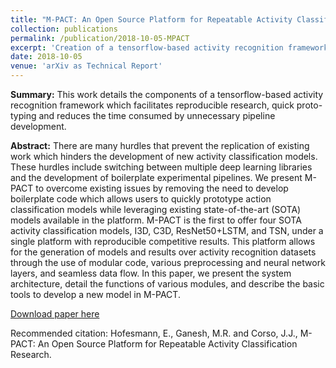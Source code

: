 ```yaml
---
title: "M-PACT: An Open Source Platform for Repeatable Activity Classification Research"
collection: publications
permalink: /publication/2018-10-05-MPACT
excerpt: 'Creation of a tensorflow-based activity recognition framework to aid reproducible research, quick proto-typing and reduce time consumed by unnecessary pipeline development'
date: 2018-10-05
venue: 'arXiv as Technical Report'
---
```

<b>Summary:</b>  This work details the components of a tensorflow-based activity recognition framework which facilitates reproducible research, quick proto-typing and reduces the time consumed by unnecessary pipeline development.

<b>Abstract:</b>  There are many hurdles that prevent the replication of existing work which hinders the development of new activity classification models. These hurdles include switching between multiple deep learning libraries and the development of boilerplate experimental pipelines. We present M-PACT to overcome existing issues by removing the need to develop boilerplate code which allows users to quickly prototype action classification models while leveraging existing state-of-the-art (SOTA) models available in the platform. M-PACT is the first to offer four SOTA activity classification models, I3D, C3D, ResNet50+LSTM, and TSN, under a single platform with reproducible competitive results. This platform allows for the generation of models and results over activity recognition datasets through the use of modular code, various preprocessing and neural network layers, and seamless data flow. In this paper, we present the system architecture, detail the functions of various modules, and describe the basic tools to develop a new model in M-PACT. 

[Download paper here](https://arxiv.org/pdf/1804.05879.pdf)

Recommended citation: Hofesmann, E., Ganesh, M.R. and Corso, J.J., M-PACT: An Open Source Platform for Repeatable Activity Classification Research.
